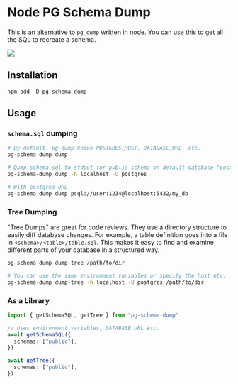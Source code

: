 # Node PG Schema Dump

This is an alternative to `pg_dump` written in node. You can use this to get
all the SQL to recreate a schema.

![](https://user-images.githubusercontent.com/1910070/257036161-8a17dc4a-1457-4756-9ad3-52bce0445392.gif)

## Installation

`npm add -D pg-schema-dump`

## Usage

### `schema.sql` dumping

```bash
# By default, pg-dump knows POSTGRES_HOST, DATABASE_URL, etc.
pg-schema-dump dump

# Dump schema.sql to stdout for public schema on default database "postgres"
pg-schema-dump dump -h localhost -U postgres

# With postgres URL
pg-schema-dump dump psql://user:1234@localhost:5432/my_db
```

### Tree Dumping

"Tree Dumps" are great for code reviews. They use a directory structure to
easily diff database changes. For example, a table definition goes into a file
in `<schema>/<table>/table.sql`. This makes it easy to find and examine different
parts of your database in a structured way.

```bash
pg-schema-dump dump-tree /path/to/dir

# You can use the same environment variables or specify the host etc.
pg-schema-dump dump-tree -h localhost -U postgres /path/to/dir
```

### As a Library

```ts
import { getSchemaSQL, getTree } from "pg-schema-dump"

// Uses environment variables, DATABASE_URL etc.
await getSchemaSQL({
  schemas: ["public"],
})

await getTree({
  schemas: ["public"],
})
```
